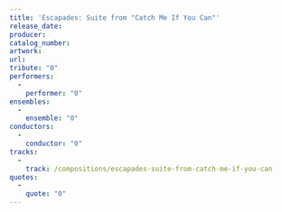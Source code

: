 ```yaml
---
title: 'Escapades: Suite from "Catch Me If You Can"'
release_date: 
producer: 
catalog_number: 
artwork: 
url: 
tribute: "0"
performers: 
  -
    performer: "0"
ensembles: 
  -
    ensemble: "0"
conductors: 
  -
    conductor: "0"
tracks: 
  -
    track: /compositions/escapades-suite-from-catch-me-if-you-can
quotes: 
  -
    quote: "0"
---
```

